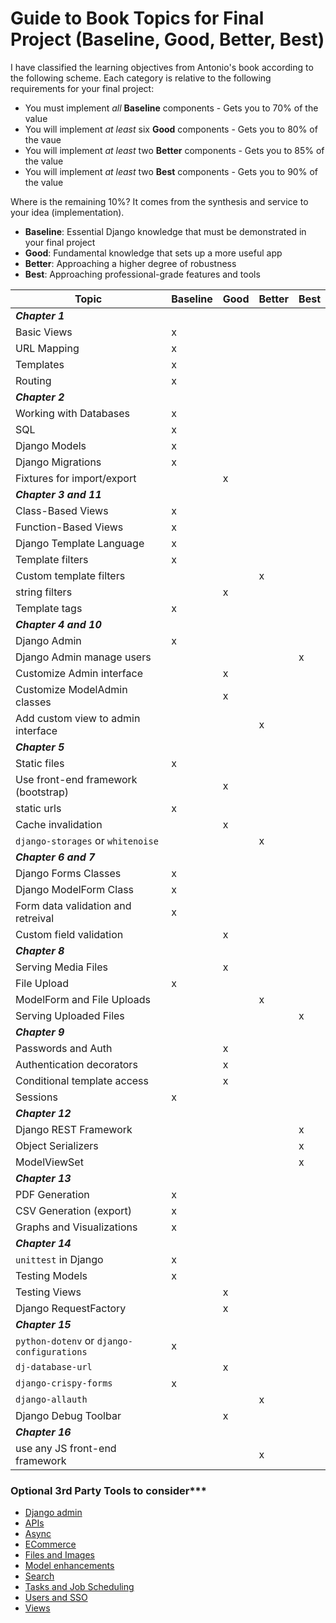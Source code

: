 # Guide to Book Topics for Final Project (Baseline, Good, Better, Best)

I have classified the learning objectives from Antonio's book according to the following scheme.  Each category is relative to the following requirements for your final project:

* You must implement *all* **Baseline** components - Gets you to 70% of the value
* You will implement *at least* six **Good** components - Gets you to 80% of the vaue
* You will implement *at least* two **Better** components - Gets you to 85% of the value
* You will implement *at least* two **Best** components - Gets you to 90% of the value

Where is the remaining 10%? It comes from the synthesis and service to your idea (implementation).

* **Baseline**: Essential Django knowledge that must be demonstrated in your final project
* **Good**: Fundamental knowledge that sets up a more useful app
* **Better**: Approaching a higher degree of robustness
* **Best**: Approaching professional-grade features and tools

Topic                                       | Baseline  | Good  | Better  | Best
---                                         | ---       | ---   | ---     | ---
***Chapter 1***                             |           |       |         |
Basic Views                                 | x         |       |         |
URL Mapping                                 | x         |       |         |
Templates                                   | x         |       |         |
Routing                                     | x         |       |         |
***Chapter 2***                             |           |       |         |
Working with Databases                      | x         |       |         |
SQL                                         | x         |       |         |
Django Models                               | x         |       |         |
Django Migrations                           | x         |       |         |
Fixtures for import/export                  |           | x     |         |
***Chapter 3 and 11***                      |           |       |         | 
Class-Based Views                           | x         |       |         |
Function-Based Views                        | x         |       |         |
Django Template Language                    | x         |       |         |
Template filters                            | x         |       |         |
Custom template filters                     |           |       | x       |
string filters                              |           | x     |         |
Template tags                               | x         |       |         |
***Chapter 4 and 10***                      |           |       |         |
Django Admin                                | x         |       |         |
Django Admin manage users                   |           |       |         | x
Customize Admin interface                   |           | x     |         | 
Customize ModelAdmin classes                |           | x     |        |
Add custom view to admin interface          |           |       | x       |
***Chapter 5***                             |           |       |         |
Static files                                | x         |       |         |
Use front-end framework (bootstrap)         |           | x     |         |
static urls                                 | x         |       |         |
Cache invalidation                          |           | x     |         |
`django-storages` or `whitenoise`           |           |       | x       |
***Chapter 6 and 7***                       |           |       |         |
Django Forms Classes                        | x         |       |         |
Django ModelForm Class                      | x         |       |         |
Form data validation and retreival          | x         |       |         |
Custom field validation                     |           | x     |         |
***Chapter 8***                             |           |       |         |
Serving Media Files                         |           | x     |         |
File Upload                                 | x         |       |         |
ModelForm and File Uploads                  |           |       | x       |
Serving Uploaded Files                      |           |       |         | x
***Chapter 9***                             |           |       |         |
Passwords and Auth                          |           | x     |         |
Authentication decorators                   |           | x     |         |
Conditional template access                 |           | x     |         |
Sessions                                    | x         |       |         |
***Chapter 12***                             |           |       |         |
Django REST Framework                       |           |       |         | x
Object Serializers                          |           |       |         | x
ModelViewSet                                |           |       |         | x
***Chapter 13***                            |           |       |         |
PDF Generation                              | x         |       |         |
CSV Generation (export)                     | x         |       |         |
Graphs and Visualizations                   | x         |       |         |
***Chapter 14***                            |           |       |         | 
`unittest` in Django                        | x         |       |         |
Testing Models                              | x         |       |         |
Testing Views                               |           | x     |         |
Django RequestFactory                       |           | x     |         |
***Chapter 15***                            |           |       |         |
`python-dotenv` or `django-configurations`  | x         |       |         |
`dj-database-url`                           |           | x     |         |
`django-crispy-forms`                       | x         |       |         |
`django-allauth`                            |           |       | x       |
Django Debug Toolbar                        |           | x     |         |
***Chapter 16***                            |           |       |         |
use any JS front-end framework              |           |       | x       |

### Optional 3rd Party Tools to consider***
* [Django admin](https://github.com/wsvincent/awesome-django#admin)
* [APIs](https://github.com/wsvincent/awesome-django#apis)
* [Async](https://github.com/wsvincent/awesome-django#async)
* [ECommerce](https://github.com/wsvincent/awesome-django#ecommerce)
* [Files and Images](https://github.com/wsvincent/awesome-django#filesimages)
* [Model enhancements](https://github.com/wsvincent/awesome-django#models)
* [Search](https://github.com/wsvincent/awesome-django#search)
* [Tasks and Job Scheduling](https://github.com/wsvincent/awesome-django#task-queues)
* [Users and SSO](https://github.com/wsvincent/awesome-django#users)
* [Views](https://github.com/wsvincent/awesome-django#views)